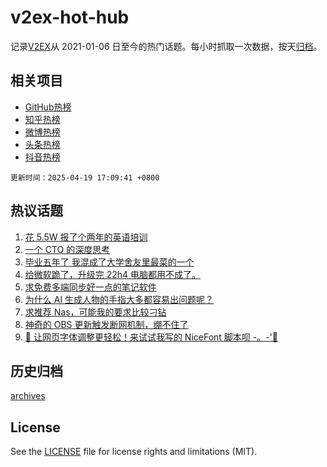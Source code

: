 # v2ex-hot-hub

 记录[V2EX](https://www.v2ex.com/)从 2021-01-06 日至今的热门话题。每小时抓取一次数据，按天[归档](archives)。
 
 ## 相关项目

- [GitHub热榜](https://github.com/lonnyzhang423/github-hot-hub)
- [知乎热榜](https://github.com/lonnyzhang423/zhihu-hot-hub)
- [微博热榜](https://github.com/lonnyzhang423/weibo-hot-hub)
- [头条热榜](https://github.com/lonnyzhang423/toutiao-hot-hub)
- [抖音热榜](https://github.com/lonnyzhang423/douyin-hot-hub)


 `更新时间：2025-04-19 17:09:41 +0800`

## 热议话题

1. [花 5.5W 报了个两年的英语培训](https://www.v2ex.com/t/1126622)
1. [一个 CTO 的深度思考](https://www.v2ex.com/t/1126590)
1. [毕业五年了 我混成了大学舍友里最菜的一个](https://www.v2ex.com/t/1126609)
1. [给微软跪了，升级完 22h4 电脑都用不成了。](https://www.v2ex.com/t/1126538)
1. [求免费多端同步好一点的笔记软件](https://www.v2ex.com/t/1126574)
1. [为什么 AI 生成人物的手指大多都容易出问题呢？](https://www.v2ex.com/t/1126534)
1. [求推荐 Nas，可能我的要求比较刁钻](https://www.v2ex.com/t/1126558)
1. [神奇的 OBS 更新触发断网机制，绷不住了](https://www.v2ex.com/t/1126550)
1. [🚀 让网页字体调整更轻松！来试试我写的 NiceFont 脚本呗 -。-'🎉](https://www.v2ex.com/t/1126554)

## 历史归档

[archives](archives)

## License

See the [LICENSE](LICENSE) file for license rights and limitations (MIT).
